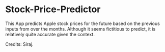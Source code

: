 # Stock-Price-Predictor
This App predicts Apple stock prices for the future based on the previous inputs from over the months. Although it seems fictitious to predict, it is relatively quite accurate given the context.

Credits: Siraj.
